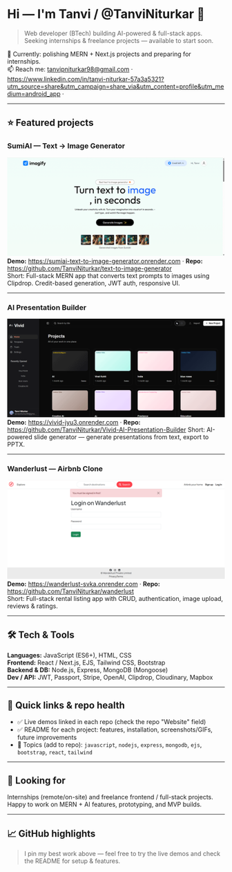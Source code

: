 # Hi — I'm Tanvi / @TanviNiturkar 👋 

> Web developer (BTech) building AI-powered & full-stack apps.  
> Seeking internships & freelance projects — available to start soon.  

🔭 Currently: polishing MERN + Next.js projects and preparing for internships.  
📫 Reach me: tanvipniturkar98@gmail.com · https://www.linkedin.com/in/tanvi-niturkar-57a3a5321?utm_source=share&utm_campaign=share_via&utm_content=profile&utm_medium=android_app · 

---

## ⭐ Featured projects

### SumiAI — Text → Image Generator  
![SumiAI demo](https://raw.githubusercontent.com/TanviNiturkar/assets/main/SumiAI-demo.gif)  
**Demo:** https://sumiai-text-to-image-generator.onrender.com · **Repo:** https://github.com/TanviNiturkar/text-to-image-generator  
Short: Full-stack MERN app that converts text prompts to images using Clipdrop. Credit-based generation, JWT auth, responsive UI.

---

### AI Presentation Builder 
![Vivid Demo GIF](https://raw.githubusercontent.com/TanviNiturkar/assets/main/Vivid-demo.gif)
**Demo:** https://vivid-jyu3.onrender.com · **Repo:** https://github.com/TanviNiturkar/Vivid-AI-Presentation-Builder
Short: AI-powered slide generator — generate presentations from text, export to PPTX.

---

### Wanderlust — Airbnb Clone  
![Wanderlust Demo GIF](https://raw.githubusercontent.com/TanviNiturkar/assets/main/Wanderlust-demo.gif) 
**Demo:** https://wanderlust-svka.onrender.com · **Repo:** https://github.com/TanviNiturkar/wanderlust  
Short: Full-stack rental listing app with CRUD, authentication, image upload, reviews & ratings.

---

## 🛠 Tech & Tools
**Languages:** JavaScript (ES6+), HTML, CSS  
**Frontend:** React / Next.js, EJS, Tailwind CSS, Bootstrap  
**Backend & DB:** Node.js, Express, MongoDB (Mongoose)  
**Dev / API:** JWT, Passport, Stripe, OpenAI, Clipdrop, Cloudinary, Mapbox

---

## 📂 Quick links & repo health
- ✅ Live demos linked in each repo (check the repo "Website" field)  
- ✅ README for each project: features, installation, screenshots/GIFs, future improvements  
- 🔖 Topics (add to repo): `javascript`, `nodejs`, `express`, `mongodb`, `ejs`, `bootstrap`, `react`, `tailwind`

---

## 📣 Looking for
Internships (remote/on-site) and freelance frontend / full-stack projects.  
Happy to work on MERN + AI features, prototyping, and MVP builds.

---

## 📈 GitHub highlights
> I pin my best work above — feel free to try the live demos and check the README for setup & features.


